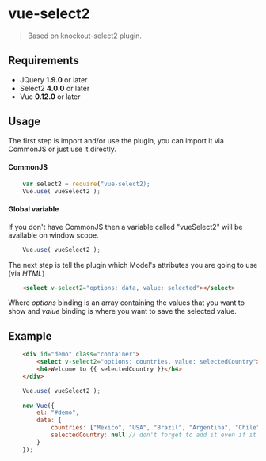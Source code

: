 # vue-select2

> Based on knockout-select2 plugin.

## Requirements
- JQuery **1.9.0** or later
- Select2 **4.0.0** or later
- Vue **0.12.0** or later

## Usage
The first step is import and/or  use the plugin, you can import it via CommonJS or just use it directly.

#### CommonJS
```js
	var select2 = require("vue-select2);
	Vue.use( vueSelect2 );
```

#### Global variable
If you don't have CommonJS then a variable called "vueSelect2" will be available on window scope.

```js
	Vue.use( vueSelect2 );
```

The next step is tell the plugin which Model's attributes you are going to use (via *HTML*)

```html
	<select v-select2="options: data, value: selected"></select>
```

Where *options* binding is an array containing the values that you want to show and *value* binding is where you want to save the selected value.

## Example
```html
	<div id="demo" class="container">
		<select v-select2="options: countries, value: selectedCountry"></select>
		<h4>Welcome to {{ selectedCountry }}</h4>
	</div>
```

```js
	Vue.use( vueSelect2 );
	
	new Vue({
		el: "#demo",
		data: {
			countries: ["México", "USA", "Brazil", "Argentina", "Chile"],
			selectedCountry: null // don't forget to add it even if it's valueless (read Vue docs)
		}
	});
```
